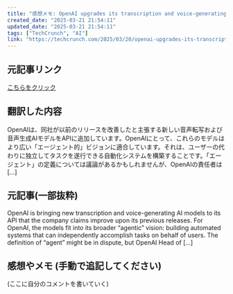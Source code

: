 ```yaml
---
title: "感想メモ: OpenAI upgrades its transcription and voice-generating AI models"
created_date: "2025-03-21 21:54:11"
updated_date: "2025-03-21 21:54:11"
tags: ["TechCrunch", "AI"]
link: "https://techcrunch.com/2025/03/20/openai-upgrades-its-transcription-and-voice-generating-ai-models/"
---
```

## 元記事リンク
[こちらをクリック](https://techcrunch.com/2025/03/20/openai-upgrades-its-transcription-and-voice-generating-ai-models/)

## 翻訳した内容
OpenAIは、同社が以前のリリースを改善したと主張する新しい音声転写および音声生成AIモデルをAPIに追加しています。OpenAIにとって、これらのモデルはより広い「エージェント的」ビジョンに適合しています。それは、ユーザーの代わりに独立してタスクを遂行できる自動化システムを構築することです。「エージェント」の定義については議論があるかもしれませんが、OpenAIの責任者は […]

## 元記事(一部抜粋)
OpenAI is bringing new transcription and voice-generating AI models to its API that the company claims improve upon its previous releases. For OpenAI, the models fit into its broader “agentic” vision: building automated systems that can independently accomplish tasks on behalf of users. The definition of “agent” might be in dispute, but OpenAI Head of […]

## 感想やメモ (手動で追記してください)
(ここに自分のコメントを書いていく)
